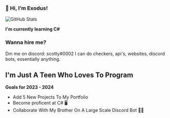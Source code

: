 ### 👋 Hi, I’m Exodus!

![GitHub Stats](https://github-readme-stats.vercel.app/api?username=devscotty&theme=radical)


 **I'm currently learning C#**


### Wanna hire me?

Dm me on discord: scotty#0002 I can do checkers, api's, websites, discord bots, essentially anything.


## I'm Just A Teen Who Loves To Program

**Goals for 2023 - 2024**

- Add 5 New Projects To My Portfolio
- Become proficent at C# 🖥️
- Collaborate With My Brother On A Large Scale Discord Bot 🧘‍♂️


